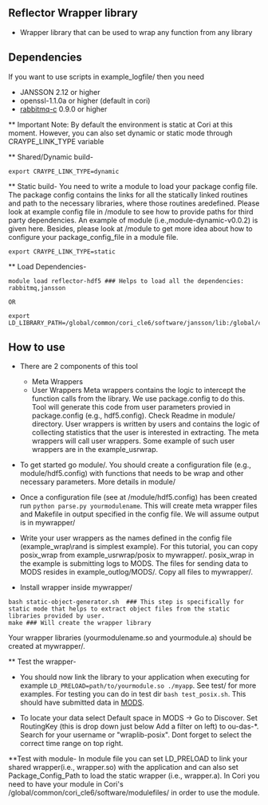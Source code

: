 ## Reflector Wrapper library
* Wrapper library that can be used to wrap any function from any library

## Dependencies

If you want to use scripts in example\_logfile/ then you need

* JANSSON 2.12 or higher
* openssl-1.1.0a or higher (default in cori)
* [rabbitmq-c](https://github.com/alanxz/rabbitmq-c) 0.9.0 or higher 


** Important Note: By default the environment is static at Cori at this moment. However,  you can also set dynamic or static mode through CRAYPE_LINK_TYPE variable

** Shared/Dynamic build-
```
export CRAYPE_LINK_TYPE=dynamic
```

** Static build-
You need to write a module to load your package config file. The package config contains the links for all the statically linked routines and path to the necessary libraries, where those routines aredefined. Please look at example config file in /module to see how to provide paths for third party dependencies. An example of module (i.e.,module-dynamic-v0.0.2) is given here. Besides, please look at /module to get more idea about how to configure your package_config_file in a module file.
```
export CRAYPE_LINK_TYPE=static

```

** Load Dependencies-
```
module load reflector-hdf5 ### Helps to load all the dependencies: rabbitmq,jansson

OR

export LD_LIBRARY_PATH=/global/common/cori_cle6/software/jansson/lib:/global/common/cori_cle6/software/rabbitmq/0.9.0/lib64:$LD_LIBRARY_PATH 
```  

## How to use
* There are 2 components of this tool
	- Meta Wrappers
	- User Wrappers
Meta wrappers contains the logic to intercept the function calls from the library. We use package.config to do this. Tool will generate this code from user parameters provied in package.config (e.g., hdf5.config). Check Readme in module/ directory. User wrappers is written by users and contains the logic of collecting statistics that the user is interested in extracting. The meta wrappers will call user wrappers. Some example of such user wrappers are in the example_usrwrap. 

* To get started go module/. You should create a configuration file (e.g., module/hdf5.config) with functions that needs to be wrap and other necessary parameters. More details in module/

* Once a configuration file (see at /module/hdf5.config) has been created run ``python parse.py yourmodulename``. This will create meta wrapper files and Makefile in output specified in the config file. We will assume output is in mywrapper/ 

* Write your user wrappers as the names defined in the config file (example_wrap\rand is simplest example). For this tutorial, you can copy posix_wrap from example_usrwrap/posix to mywrapper/. posix_wrap in the example is submitting logs to MODS. The files for sending data to MODS resides in example_outlog/MODS/. Copy all files to mywrapper/. 

* Install wrapper inside mywrapper/
```
bash static-object-generator.sh  ### This step is specifically for static mode that helps to extract object files from the static libraries provided by user.
make ### Will create the wrapper library
```

Your wrapper libraries (yourmodulename.so and yourmodule.a) should be created at mywrapper/. 

** Test the wrapper-
* You should now link the library to your application when executing for example `LD_PRELOAD=path/to/yourmodule.so ./myapp`. See test/ for more examples. For testing you can do in test dir `bash test_posix.sh`. This should have submitted data in [MODS](https://kb.nersc.gov). 

* To locate your data select Default space in MODS -> Go to Discover. Set RoutingKey (this is drop down just below Add a filter on left) to ou-das-\*. Search for your username or "wraplib-posix". Dont forget to select the correct time range on top right.

**Test with module- In module file you can set LD_PRELOAD to link your shared wrapper(i.e., wrapper.so) with the application  and can also set Package_Config_Path to load the static wrapper (i.e., wrapper.a). In Cori you need to have your module in Cori's /global/common/cori_cle6/software/modulefiles/ in order to use the module.

